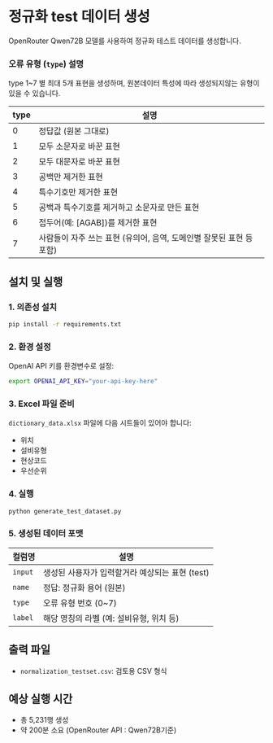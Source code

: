 # 정규화 test 데이터 생성
OpenRouter Qwen72B 모델를 사용하여 정규화 테스트 데이터를 생성합니다.

### 오류 유형 (`type`) 설명
type 1~7 별 최대 5개 표현을 생성하며, 원본데이터 특성에 따라 생성되지않는 유형이 있을 수 있습니다.

| type | 설명                                                                 |
|------|----------------------------------------------------------------------|
| 0    | 정답값 (원본 그대로)                                                 |
| 1    | 모두 소문자로 바꾼 표현                                              |
| 2    | 모두 대문자로 바꾼 표현                                              |
| 3    | 공백만 제거한 표현                                                   |
| 4    | 특수기호만 제거한 표현                                              |
| 5    | 공백과 특수기호를 제거하고 소문자로 만든 표현                       |
| 6    | 접두어(예: [AGAB])를 제거한 표현                                    |
| 7    | 사람들이 자주 쓰는 표현 (유의어, 음역, 도메인별 잘못된 표현 등 포함) |

## 설치 및 실행

### 1. 의존성 설치
```bash
pip install -r requirements.txt
```

### 2. 환경 설정
OpenAI API 키를 환경변수로 설정:
```bash
export OPENAI_API_KEY="your-api-key-here"
```

### 3. Excel 파일 준비
`dictionary_data.xlsx` 파일에 다음 시트들이 있어야 합니다:
- 위치
- 설비유형
- 현상코드
- 우선순위

### 4. 실행
```bash
python generate_test_dataset.py
```

### 5. 생성된 데이터 포맷

| 컬럼명         | 설명                                           |
|----------------|------------------------------------------------|
| `input`        | 생성된 사용자가 입력할거라 예상되는 표현 (test)       |
| `name`         | 정답: 정규화 용어 (원본)                   |
| `type`         | 오류 유형 번호 (0~7)                          |
| `label`       | 해당 명칭의 라벨 (예: 설비유형, 위치 등)   |


## 출력 파일
- `normalization_testset.csv`: 검토용 CSV 형식


## 예상 실행 시간
- 총 5,231행 생성
- 약 200분 소요 (OpenRouter API : Qwen72B기준)
